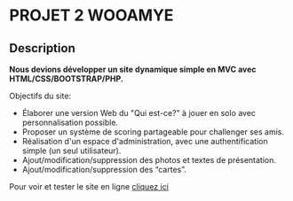 # PROJET 2 WOOAMYE

## Description

**Nous devions développer un site dynamique simple en MVC avec HTML/CSS/BOOTSTRAP/PHP.**

Objectifs du site: 

* Élaborer une version Web du "Qui est-ce?" à jouer en solo avec personnalisation possible.
* Proposer un système de scoring partageable pour challenger ses amis.
* Réalisation d'un espace d'administration, avec une authentification simple (un seul utilisateur).
* Ajout/modification/suppression des photos et textes de présentation.
* Ajout/modification/suppression des “cartes”.


Pour voir et tester le site en ligne [cliquez ici](http://projets.naashw.fr/Wooamye/)
